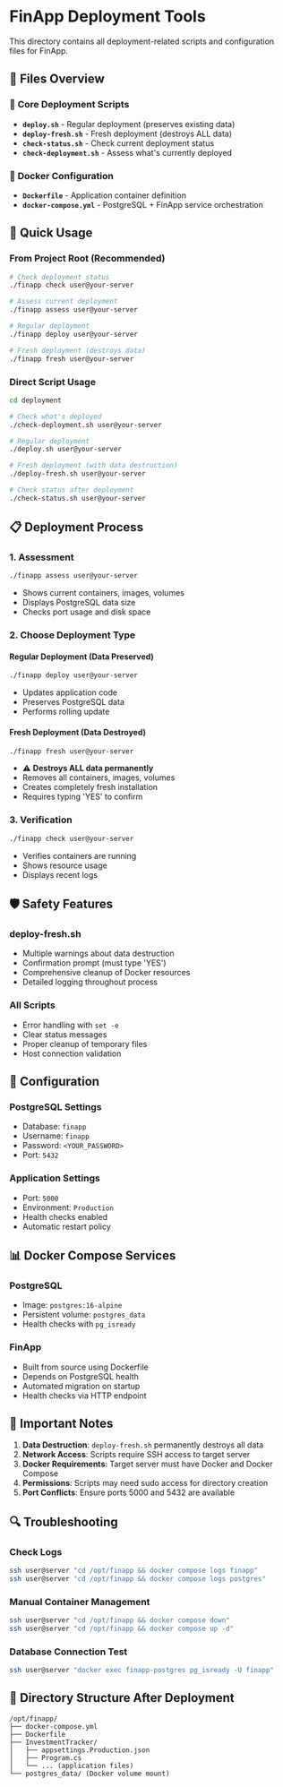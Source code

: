 # FinApp Deployment Tools

This directory contains all deployment-related scripts and configuration files for FinApp.

## 📁 Files Overview

### 🔧 **Core Deployment Scripts**
- **`deploy.sh`** - Regular deployment (preserves existing data)
- **`deploy-fresh.sh`** - Fresh deployment (destroys ALL data)
- **`check-status.sh`** - Check current deployment status
- **`check-deployment.sh`** - Assess what's currently deployed

### 🐳 **Docker Configuration**
- **`Dockerfile`** - Application container definition
- **`docker-compose.yml`** - PostgreSQL + FinApp service orchestration

## 🚀 Quick Usage

### From Project Root (Recommended)
```bash
# Check deployment status
./finapp check user@your-server

# Assess current deployment  
./finapp assess user@your-server

# Regular deployment
./finapp deploy user@your-server

# Fresh deployment (destroys data)
./finapp fresh user@your-server
```

### Direct Script Usage
```bash
cd deployment

# Check what's deployed
./check-deployment.sh user@your-server

# Regular deployment
./deploy.sh user@your-server

# Fresh deployment (with data destruction)
./deploy-fresh.sh user@your-server

# Check status after deployment
./check-status.sh user@your-server
```

## 📋 Deployment Process

### 1. **Assessment**
```bash
./finapp assess user@your-server
```
- Shows current containers, images, volumes
- Displays PostgreSQL data size
- Checks port usage and disk space

### 2. **Choose Deployment Type**

#### Regular Deployment (Data Preserved)
```bash
./finapp deploy user@your-server
```
- Updates application code
- Preserves PostgreSQL data
- Performs rolling update

#### Fresh Deployment (Data Destroyed)
```bash
./finapp fresh user@your-server
```
- ⚠️ **Destroys ALL data permanently**
- Removes all containers, images, volumes
- Creates completely fresh installation
- Requires typing 'YES' to confirm

### 3. **Verification**
```bash
./finapp check user@your-server
```
- Verifies containers are running
- Shows resource usage
- Displays recent logs

## 🛡️ Safety Features

### **deploy-fresh.sh**
- Multiple warnings about data destruction
- Confirmation prompt (must type 'YES')
- Comprehensive cleanup of Docker resources
- Detailed logging throughout process

### **All Scripts**
- Error handling with `set -e`
- Clear status messages
- Proper cleanup of temporary files
- Host connection validation

## 🔧 Configuration

### **PostgreSQL Settings**
- Database: `finapp`
- Username: `finapp` 
- Password: `<YOUR_PASSWORD>`
- Port: `5432`

### **Application Settings**
- Port: `5000`
- Environment: `Production`
- Health checks enabled
- Automatic restart policy

## 📊 Docker Compose Services

### **PostgreSQL**
- Image: `postgres:16-alpine`
- Persistent volume: `postgres_data`
- Health checks with `pg_isready`

### **FinApp**
- Built from source using Dockerfile
- Depends on PostgreSQL health
- Automated migration on startup
- Health checks via HTTP endpoint

## 🚨 Important Notes

1. **Data Destruction**: `deploy-fresh.sh` permanently destroys all data
2. **Network Access**: Scripts require SSH access to target server
3. **Docker Requirements**: Target server must have Docker and Docker Compose
4. **Permissions**: Scripts may need sudo access for directory creation
5. **Port Conflicts**: Ensure ports 5000 and 5432 are available

## 🔍 Troubleshooting

### Check Logs
```bash
ssh user@server "cd /opt/finapp && docker compose logs finapp"
ssh user@server "cd /opt/finapp && docker compose logs postgres"
```

### Manual Container Management
```bash
ssh user@server "cd /opt/finapp && docker compose down"
ssh user@server "cd /opt/finapp && docker compose up -d"
```

### Database Connection Test
```bash
ssh user@server "docker exec finapp-postgres pg_isready -U finapp"
```

## 📁 Directory Structure After Deployment

```
/opt/finapp/
├── docker-compose.yml
├── Dockerfile
├── InvestmentTracker/
│   ├── appsettings.Production.json
│   ├── Program.cs
│   └── ... (application files)
└── postgres_data/ (Docker volume mount)
```
